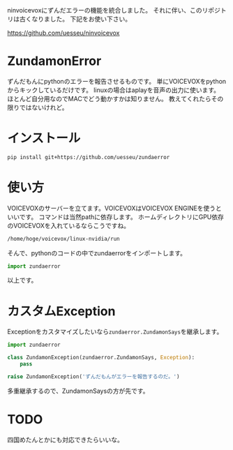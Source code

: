 ninvoicevoxにずんだエラーの機能を統合しました。
それに伴い、このリポジトリは古くなりました。
下記をお使い下さい。

https://github.com/uesseu/ninvoicevox


# ZundamonError
ずんだもんにpythonのエラーを報告させるものです。
単にVOICEVOXをpythonからキックしているだけです。
linuxの場合はaplayを音声の出力に使います。
ほとんど自分用なのでMACでどう動かすかは知りません。
教えてくれたらその限りではないけれど。

# インストール
```sh
pip install git+https://github.com/uesseu/zundaerror
```

# 使い方
VOICEVOXのサーバーを立てます。VOICEVOXはVOICEVOX ENGINEを使うといいです。
コマンドは当然pathに依存します。
ホームディレクトリにGPU依存のVOICEVOXを入れているならこうですね。

```sh
/home/hoge/voicevox/linux-nvidia/run
```

そんで、pythonのコードの中でzundaerrorをインポートします。

```python
import zundaerror
```

以上です。

# カスタムException
Exceptionをカスタマイズしたいなら```zundaerror.ZundamonSays```を継承します。

```python
import zundaerror

class ZundamonException(zundaerror.ZundamonSays, Exception):
    pass

raise ZundamonException('ずんだもんがエラーを報告するのだ。')
```

多重継承するので、ZundamonSaysの方が先です。

# TODO
四国めたんとかにも対応できたらいいな。
